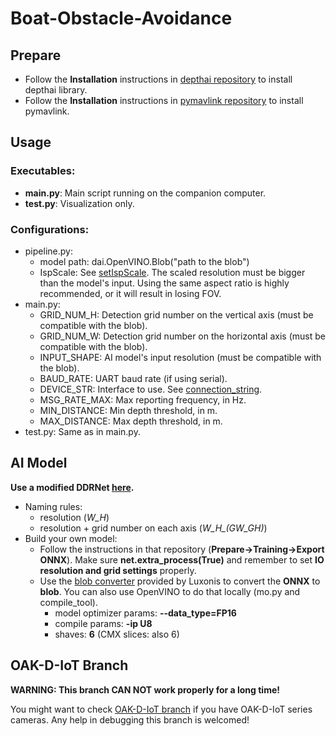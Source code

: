 # Boat-Obstacle-Avoidance
## Prepare
- Follow the **Installation** instructions in [depthai repository](https://github.com/luxonis/depthai) to install depthai library.
- Follow the **Installation** instructions in [pymavlink repository](https://github.com/ArduPilot/pymavlink) to install pymavlink.


## Usage
### Executables:
- **main.py**: Main script running on the companion computer.
- **test.py**: Visualization only.

### Configurations:
- pipeline.py:
    - model path: dai.OpenVINO.Blob("path to the blob")
    - IspScale: See [setIspScale](https://docs.luxonis.com/projects/api/en/latest/components/nodes/color_camera/#:~:text=setIspScale%28*,numerator%2C%20denominator%3E%20tuples). The scaled resolution must be bigger than the model's input. Using the same aspect ratio is highly recommended, or it will result in losing FOV.
- main.py:
    - GRID_NUM_H: Detection grid number on the vertical axis (must be compatible with the blob).
    - GRID_NUM_W: Detection grid number on the horizontal axis (must be compatible with the blob).
    - INPUT_SHAPE: AI model's input resolution (must be compatible with the blob).
    - BAUD_RATE: UART baud rate (if using serial).
    - DEVICE_STR: Interface to use. See [connection_string](https://mavlink.io/en/mavgen_python/#connection_string).
    - MSG_RATE_MAX: Max reporting frequency, in Hz.
    - MIN_DISTANCE: Min depth threshold, in m.
    - MAX_DISTANCE: Max depth threshold, in m.
- test.py: Same as in main.py.


## AI Model
**Use a modified DDRNet [here](https://github.com/Agent-Birkhoff/DDRNet).**
- Naming rules:
    - resolution (*W_H*)
    - resolution + grid number on each axis (*W_H_(GW_GH)*)
- Build your own model:
    - Follow the instructions in that repository (**Prepare->Training->Export ONNX**). Make sure **net.extra_process(True)** and remember to set **IO resolution and grid settings** properly.
    - Use the [blob converter](http://blobconverter.luxonis.com/) provided by Luxonis to convert the **ONNX** to **blob**. You can also use OpenVINO to do that locally (mo.py and compile_tool).
        - model optimizer params: **--data_type=FP16**
        - compile params: **-ip U8**
        - shaves: **6** (CMX slices: also 6)


## OAK-D-IoT Branch
**WARNING: This branch CAN NOT work properly for a long time!**

You might want to check [OAK-D-IoT branch](https://github.com/Agent-Birkhoff/Boat-Obstacle-Avoidance/tree/OAK-D-IoT) if you have OAK-D-IoT series cameras. Any help in debugging this branch is welcomed!
